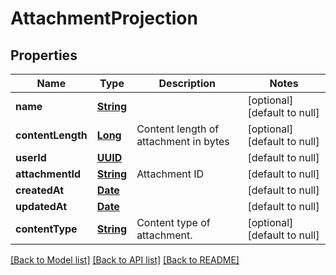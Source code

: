 # AttachmentProjection
## Properties

Name | Type | Description | Notes
------------ | ------------- | ------------- | -------------
**name** | [**String**](string) |  | [optional] [default to null]
**contentLength** | [**Long**](long) | Content length of attachment in bytes | [optional] [default to null]
**userId** | [**UUID**](UUID) |  | [default to null]
**attachmentId** | [**String**](string) | Attachment ID | [default to null]
**createdAt** | [**Date**](DateTime) |  | [default to null]
**updatedAt** | [**Date**](DateTime) |  | [default to null]
**contentType** | [**String**](string) | Content type of attachment. | [optional] [default to null]

[[Back to Model list]](../README#documentation-for-models) [[Back to API list]](../README#documentation-for-api-endpoints) [[Back to README]](../README)

